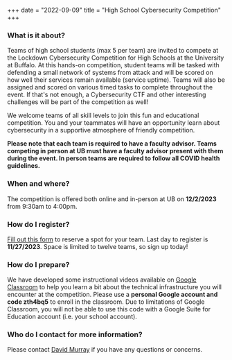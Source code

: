 +++
date = "2022-09-09"
title = "High School Cybersecurity Competition"
+++


### What is it about?

Teams of high school students (max 5 per team) are invited to compete at the Lockdown Cybersecurity Competition for High Schools at the University at Buffalo. At this hands-on competition, student teams will be tasked with defending a small network of systems from attack and will be scored on how well their services remain available (service uptime). Teams will also be assigned and scored on various timed tasks to complete throughout the event. If that's not enough, a Cybersecurity CTF and other interesting challenges will be part of the competition as well!

We welcome teams of all skill levels to join this fun and educational competition. You and your teammates will have an opportunity learn about cybersecurity in a supportive atmosphere of friendly competition. 

**Please note that each team is required to have a faculty advisor.  Teams competing in person at UB must have a faculty advisor present with them during the event.  In person teams are required to follow all COVID health guidelines.**


### When and where?

The competition is offered both online and in-person at UB on **12/2/2023** from 9:30am to 4:00pm.


### How do I register? 

<a href="https://forms.gle/LoiyRkTB96Mshw4u8" target="_blank">Fill out this form</a> to reserve a spot for your team. Last day to register is **11/27/2023**. Space is limited to twelve teams, so sign up today!


### How do I prepare?

We have developed some instructional videos available on <a href="https://classroom.google.com" target="_blank">Google Classroom</a> to help you learn a bit about the technical infrastructure you will encounter at the competition.  Please use a **personal Google account and code zth4bq5** to enroll in the classroom.  Due to limitations of Google Classroom, you will not be able to use this code with a Google Suite for Education account (i.e. your school account).


### Who do I contact for more information?

Please contact [David Murray](mailto:djmurray@buffalo.edu?subject=Lockdown+HS+Question) if you have any questions or concerns. 
